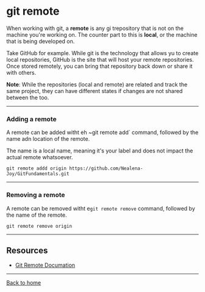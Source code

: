 # git remote
When working with git, a **remote** is any gi trepository that is not on the machine you're working on. The counter part to this is **local**, or the machine that is being developed on.

Take GitHub for example. While git is the technology that allows yu to create local repositories, GitHub is the site that will host your remote repositories. Once stored remotely, you can bring that repository back down or share it with others.

**Note**: While the repositories (local and remote) are related and track the same project, they can have different states if changes are not shared between the too.

---

### Adding a remote
A remote can be added witht eh ~git remote add` command, followed by the name adn location of the remote.

The name is a local name, meaning it's your label and does not impact the actual remote whatsoever.

```
git remote addd origin https://github.com/Nealena-Joy/GitFundamentals.git
```

---

### Removing a remote
A remote can be removed witht e`git remote remove` command, followed by the name of the remote.
```
git remote remove origin
```
---

## Resources
- [Git Remote Documation](https://git-scm.com/docs/git-remote)
---


[Back to home](../README.md)
